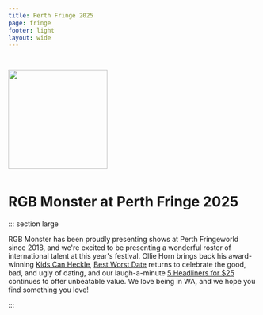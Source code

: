 ```yaml
---
title: Perth Fringe 2025
page: fringe
footer: light
layout: wide
---
```


<div class="flexer" style="justify-content: center; margin-top: 3em;"><img src="/monster.webp" style="width: min(200px, 40vw);" /></div>

<h1 class="standalone" style="padding-top: 10px;">
    RGB Monster at Perth Fringe 2025
</h1>

::: section large

RGB Monster has been proudly presenting shows at Perth Fringeworld since 2018, and we're excited to be presenting a wonderful roster of international talent at this year's festival. Ollie Horn brings back his award-winning [Kids Can Heckle](/kids-can-heckle?festival=Perth+2025), [Best Worst Date](/date?festival=Perth+2025) returns to celebrate the good, bad, and ugly of dating, and our laugh-a-minute [5 Headliners for $25](/headliners?festival=Perth+2025) continues to offer unbeatable value. We love being in WA, and we hope you find something you love!

:::

<ShowTypesListing filter="Perth 2025" query-filter="?city=Perth" />
